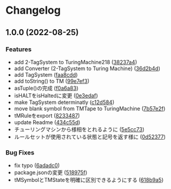 # Changelog

## 1.0.0 (2022-08-25)


### Features

* add 2-TagSystem to TuringMachine218 ([38237a4](https://www.github.com/Snowman-s/computation-system/commit/38237a4d5a67b78ca25dc268099a36534985bfed))
* add Converter (2-TagSystem to Turing Machine) ([36d2b4d](https://www.github.com/Snowman-s/computation-system/commit/36d2b4dfb2d202aeef27879d6675e71a5b9adf95))
* add TagSystem ([faa8cdd](https://www.github.com/Snowman-s/computation-system/commit/faa8cdd25a552b36dcbf13425605098be4c3a575))
* add toString() to TM ([99e7ef3](https://www.github.com/Snowman-s/computation-system/commit/99e7ef37534d5d56b06076093770723cd7a6b7bf))
* asTuple()の完成 ([f0a6a83](https://www.github.com/Snowman-s/computation-system/commit/f0a6a837d59108bf15e3d29945f096c0dab9871d))
* isHALTをisHaltedに変更 ([0e3edaf](https://www.github.com/Snowman-s/computation-system/commit/0e3edaf3d031f644c4b8605f526d0efec9e60bd5))
* make TagSystem determinatly ([c12d584](https://www.github.com/Snowman-s/computation-system/commit/c12d5849d5432fb481352ff097c17e847650b0a1))
* move blank symbol from TMTape to TuringMachine ([7b57e2f](https://www.github.com/Snowman-s/computation-system/commit/7b57e2f45be11e7238c17e5fa9b0a85d6b016ced))
* tMRuleをexport ([8233487](https://www.github.com/Snowman-s/computation-system/commit/82334877454b8c1ea5b05322804f872aebe6d495))
* update Readme ([434c55d](https://www.github.com/Snowman-s/computation-system/commit/434c55d1c7225d8f7db0862203835f9c3f64aa6d))
* チューリングマシンから様相をとれるように ([5e5cc73](https://www.github.com/Snowman-s/computation-system/commit/5e5cc737ae98b8e3d7597e3fbdb81155647ef9f9))
* ルールセットが使用されている状態と記号を返す様に ([0d52377](https://www.github.com/Snowman-s/computation-system/commit/0d523777529f2044a74220e38f67658b0e286fb6))


### Bug Fixes

* fix typo ([6adadc0](https://www.github.com/Snowman-s/computation-system/commit/6adadc090ef9c492176dbbbf15e5a4d48a596522))
* package.jsonの変更 ([518975f](https://www.github.com/Snowman-s/computation-system/commit/518975f22879523a99b4459e80fe9460f5640fe7))
* tMSymbolとTMStateを明確に区別できるようにする ([618b9a5](https://www.github.com/Snowman-s/computation-system/commit/618b9a5527be392a4837fde761ab611d2341f2b8))
